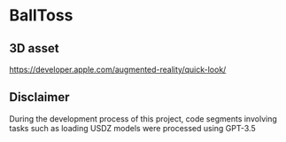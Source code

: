 # BallToss



## 3D asset
https://developer.apple.com/augmented-reality/quick-look/

## Disclaimer
During the development process of this project, code segments involving tasks such as loading USDZ models were processed using GPT-3.5
